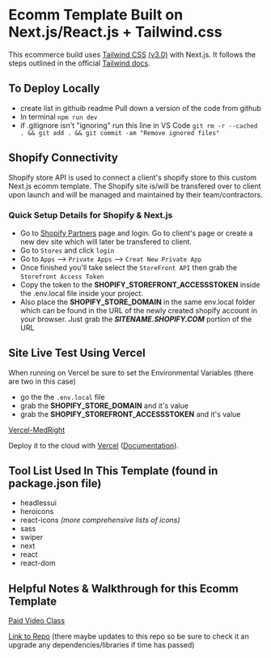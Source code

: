 # Ecomm Template Built on Next.js/React.js + Tailwind.css

This ecommerce build uses [Tailwind CSS](https://tailwindcss.com/) [(v3.0)](https://tailwindcss.com/blog/tailwindcss-v3) with Next.js. It follows the steps outlined in the official [Tailwind docs](https://tailwindcss.com/docs/guides/nextjs).

## To Deploy Locally

- create list in githuib readme Pull down a version of the code from github
- In terminal ```npm run dev```
- if .gitignore isn't "ignoring" run this line in VS Code ```git rm -r --cached . && git add . && git commit -am "Remove ignored files"```


## Shopify Connectivity
Shopify store API is used to connect a client's shopify store to this custom Next.js ecomm template. The Shopify site is/will be transfered over to client upon launch and will be managed and maintained by their team/contractors.

### Quick Setup Details for Shopify & Next.js
- Go to [Shopify Partners](https://www.shopify.com/partners) page and login. Go to client's page or create a new dev site which will later be transfered to client.
- Go to ```Stores``` and click ```login```
- Go to ```Apps``` --> ```Private Apps``` --> ```Creat New Private App```
- Once finished you'll take select the ```StoreFront API``` then grab the ```Storefront Access Token```
- Copy the token to the **SHOPIFY_STOREFRONT_ACCESSSTOKEN** inside the .env.local file inside your project.
- Also place the **SHOPIFY_STORE_DOMAIN** in the same env.local folder which can be found in the URL of the newly created shopify account in your browser. Just grab the ***SITENAME.SHOPIFY.COM*** portion of the URL


## Site Live Test Using Vercel
When running on Vercel be sure to set the Environmental Variables (there are two in this case)
- go the the ```.env.local``` file
- grab the **SHOPIFY_STORE_DOMAIN** and it's value
- grab the **SHOPIFY_STOREFRONT_ACCESSSTOKEN** and it's value

[Vercel-MedRight](https://vercel.com/medright-cbdg/medright-nextjs-shopify/2niP91LkriRGmEzMv2HRbdcghDDV)

Deploy it to the cloud with [Vercel](https://vercel.com/new?utm_source=github&utm_medium=readme&utm_campaign=next-example) ([Documentation](https://nextjs.org/docs/deployment)).


## Tool List Used In This Template (found in package.json file)
- headlessui
- heroicons
- react-icons *(more comprehensive lists of icons)*
- sass
- swiper
- next
- react
- react-dom

## Helpful Notes & Walkthrough for this Ecomm Template

[Paid Video Class](https://www.workingwithshopify.com/courses/take/shopify-next-js-tailwind-css-modern-ecommerce/lessons/27514239-21-seo-for-next-js-and-ecommerce/discussions/3744356)

[Link to Repo](https://github.com/iskurbanov/shopify-next.js-tailwind)
(there maybe updates to this repo so be sure to check it an upgrade any dependencies/libraries if time has passed)
